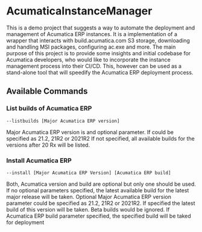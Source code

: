 # AcumaticaInstanceManager

This is a demo project that suggests a way to automate the deployment and management of Acumatica ERP instances.
It is a implementation of a wrapper that interacts with build.acumatica.com S3 storage, downloading and handling MSI packages, configuring ac.exe and more.
The main purpose of this project is to provide some insights and initial codebase for Acumatica developers,
who would like to incorporate the instance management process into their CI/CD.
This, however can be used as a stand-alone tool that will speedify the Acumatica ERP deployment process.


## Available Commands

### List builds of Acumatica ERP

    --listbuilds [Major Acumatica ERP version]

Major Acumatica ERP version is and optional parameter. If could be specified as 21.2, 21R2 or 2021R2
If not specified, all available builds for the versions after 20 Rx will be listed.

### Install Acumatica ERP

    --install [Major Acumatica ERP Version] [Acumatica ERP build]

Both, Acumatica version and build are optional but only one should be used. If no optional parameters specified, the latest available build for the latest major release will be taken.
Optional Major Acumatica ERP version parameter could be specified as 21.2, 21R2 or 2021R2. If specified the latest build of this version will be taken. Beta builds would be ignored.
If Acumatica ERP build parameter specified, the specified build will be taked for deployment
